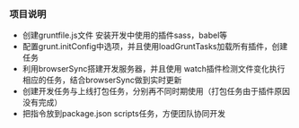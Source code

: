 ### 项目说明
+ 创建gruntfile.js文件 安装开发中使用的插件sass，babel等
+ 配置grunt.initConfig中选项，并且使用loadGruntTasks加载所有插件，创建任务
+ 利用browserSync搭建开发服务器，并且使用 watch插件检测文件变化执行相应的任务，结合browserSync做到实时更新
+ 创建开发任务与上线打包任务，分别再不同时期使用（打包任务由于插件原因没有完成）
+ 把指令放到package.json scripts任务，方便团队协同开发